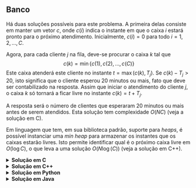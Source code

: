 ## Banco

Há duas soluções possíveis para este problema. A primeira delas consiste em manter um vetor $c$, onde
$c(i)$ indica o instante em que o caixa $i$ estará pronto para o próximo atendimento. Inicialmente,
$c(i) = 0$ para todo $i = 1, 2, \ldots, C$.

Agora, para cada cliente $j$ na fila, deve-se procurar o caixa $k$ tal que
$$
c(k) = \min\lbrace c(1), c(2), \ldots, c(C)\rbrace
$$
Este caixa atenderá este cliente no instante $t = \max(c(k), T_j)$. Se $c(k) - T_j > 20$, isto significa
que o cliente esperou 20 minutos ou mais, fato que deve ser contabilizado na resposta. Assim que iniciar o atendimento do cliente $j$, o caixa $k$ só tornará a ficar livre no instante $c(k) = t + T_j$. 

A resposta será o número de clientes que esperaram 20 minutos ou mais antes de serem atendidos. Esta solução tem complexidade $O(NC)$ (veja a solução em C).

Em linguagem que tem, em sua biblioteca padrão, suporte para _heaps_, é possível instanciar uma _min heap_ para armazenar os instantes que os caixas estarão livres. Isto permite identificar qual é o próximo caixa livre em $O(\log C)$, o que leva a uma solução $O(N\log(C))$ (veja a solução em C++).

<details>
    <summary><b>Solução em C</b></summary>

```c
#include <stdio.h>

int max(int a, int b)
{
    return a > b ? a : b;
}

int main()
{
    int C, N;
    scanf("%d %d", &C, &N);

    int cs[C];

    for (int i = 0; i < C; ++i)
        cs[i] = 0;

    int ans = 0;

    for (int i = 0; i < N; ++i)
    {
        int T, D;
        scanf("%d %d", &T, &D);

        int c = 0, t = cs[c];

        for (int j = 1; j < C; ++j)
            if (cs[j] < cs[c])
            {
                t = cs[j];
                c = j;
            }

        ans += t - T > 20;
        cs[c] = max(t, T) + D;
    }

    printf("%d\n", ans);

    return 0;
}
```
</details>


<details>
    <summary><b>Solução em C++</b></summary>

```cpp
#include <bits/stdc++.h>

using namespace std;
using ii = pair<int, int>;

auto solve(size_t C, vector<ii>& xs)
{
    priority_queue<int, vector<int>, greater<int>> pq;
    auto ans = 0;

    for (auto [T, D] : xs)
    {
        if (pq.size() < C)
        {
            pq.push(T + D);
        } else
        {
            auto t = pq.top();
            pq.pop();

            ans += t - T > 20;
            pq.push(max(t, T) + D);
        }
    }

    return ans;
}

int main()
{
    ios::sync_with_stdio(false);

    int C, N;
    cin >> C >> N;

    vector<ii> xs(N);

    for (auto& [T, D] : xs)
        cin >> T >> D;

    cout << solve(C, xs) << '\n';

    return 0;
}
```
</details>


<details>
    <summary><b>Solução em Python</b></summary>

```python
from heapq import heappop, heappush, heapify

C, N = map(int, input().split())

h = []
heapify(h)

ans = 0

for _ in range(N):
    T, D = map(int, input().split())

    if len(h) < C:
        heappush(h, T + D)
    else:
        t = heappop(h)

        if t - T > 20:
            ans += 1

        heappush(h, max(t, T) + D)

print(ans)
```
</details>


<details>
    <summary><b>Solução em Java</b></summary>

```java
import java.util.Scanner;

public class solution {
    public static void main(String[] args) {
        Scanner scanner = new Scanner(System.in);

        int C = scanner.nextInt();
        int N = scanner.nextInt();

        int[] cs = new int[C];

        for (int i = 0; i < C; ++i) {
            cs[i] = 0;
        }

        int ans = 0;

        for (int i = 0; i < N; ++i) {
            int T = scanner.nextInt();
            int D = scanner.nextInt();

            int c = 0, t = cs[c];

            for (int j = 1; j < C; ++j) {
                if (cs[j] < cs[c]) {
                    t = cs[j];
                    c = j;
                }
            }

            if (t - T > 20) {
                ans += 1;
            }

            cs[c] = Math.max(t, T) + D;
        }

        System.out.println(ans);
    }
}
```
</details>
